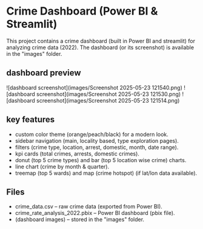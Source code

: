 # Crime Dashboard (Power BI & Streamlit)

This project contains a crime dashboard (built in Power BI and streamlit) for analyzing crime data (2022). The dashboard (or its screenshot) is available in the "images" folder.

## dashboard preview

![dashboard screenshot](images/Screenshot 2025-05-23 121540.png)
![dashboard screenshot](images/Screenshot 2025-05-23 121530.png)
![dashboard screenshot](images/Screenshot 2025-05-23 121514.png)

## key features

- custom color theme (orange/peach/black) for a modern look.
- sidebar navigation (main, locality based, type exploration pages).
- filters (crime type, location, arrest, domestic, month, date range).
- kpi cards (total crimes, arrests, domestic crimes).
- donut (top 5 crime types) and bar (top 5 location wise crime) charts.
- line chart (crime by month & quarter).
- treemap (top 5 wards) and map (crime hotspot) (if lat/lon data available).

## Files

- crime_data.csv – raw crime data (exported from Power BI).
- crime_rate_analysis_2022.pbix – Power BI dashboard (pbix file).
- (dashboard images) – stored in the "images" folder.
